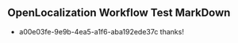 ## OpenLocalization Workflow Test MarkDown
* a00e03fe-9e9b-4ea5-a1f6-aba192ede37c 
thanks!<!--HONumber=Mar16_HO4-->

